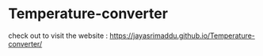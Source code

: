 # Temperature-converter
check out to visit the website :  https://jayasrimaddu.github.io/Temperature-converter/
